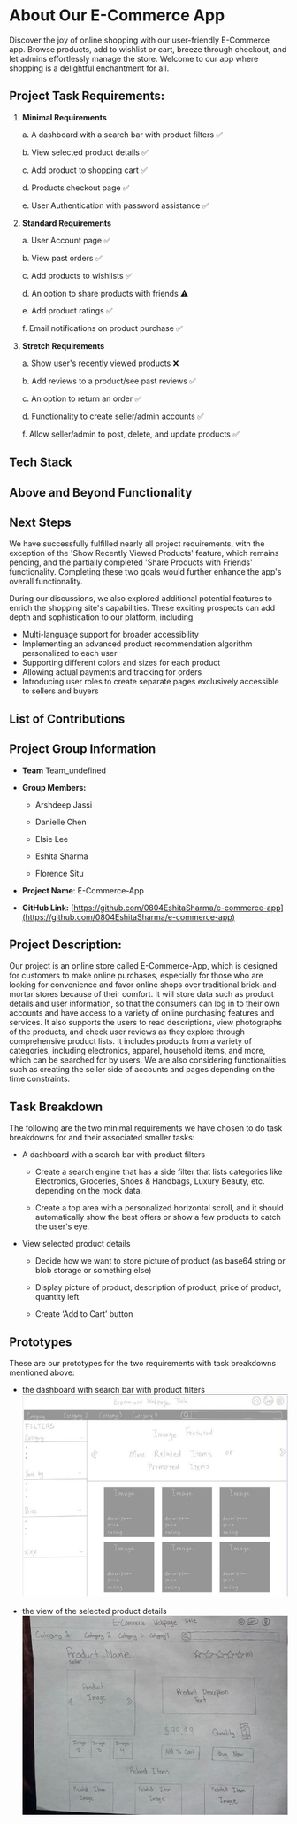 # About Our E-Commerce App
Discover the joy of online shopping with our user-friendly E-Commerce app. Browse products, add to wishlist or cart, breeze through checkout, and let admins effortlessly manage the store. Welcome to our app where shopping is a delightful enchantment for all.

## **Project Task Requirements**:

1.  **Minimal Requirements**

    a.  A dashboard with a search bar with product filters ✅

    b.  View selected product details ✅

    c.  Add product to shopping cart ✅

    d.  Products checkout page ✅

    e.  User Authentication with password assistance ✅

2.  **Standard Requirements**

    a.  User Account page ✅

    b.  View past orders ✅

    c.  Add products to wishlists ✅

    d.  An option to share products with friends ⚠️

    e.  Add product ratings ✅

    f.  Email notifications on product purchase ✅

4.  **Stretch Requirements**

    a.  Show user's recently viewed products ❌

    b.  Add reviews to a product/see past reviews ✅

    c.  An option to return an order ✅

    d.  Functionality to create seller/admin accounts ✅

    f.  Allow seller/admin to post, delete, and update products ✅

    
## Tech Stack


## Above and Beyond Functionality


## Next Steps
We have successfully fulfilled nearly all project requirements, with the exception of the 'Show Recently Viewed Products' feature, which remains pending, and the partially completed 'Share Products with Friends' functionality. Completing these two goals would further enhance the app's overall functionality.

During our discussions, we also explored additional potential features to enrich the shopping site's capabilities. These exciting prospects can add depth and sophistication to our platform, including
- Multi-language support for broader accessibility
- Implementing an advanced product recommendation algorithm personalized to each user
- Supporting different colors and sizes for each product
- Allowing actual payments and tracking for orders
- Introducing user roles to create separate pages exclusively accessible to sellers and buyers


## List of Contributions


## Project Group Information

- **Team** Team_undefined

- **Group Members:**
  
    - Arshdeep Jassi
  
    - Danielle Chen
  
    - Elsie Lee

    - Eshita Sharma

    - Florence Situ

- **Project Name**: E-Commerce-App
- **GitHub
Link:** [https://github.com/0804EshitaSharma/e-commerce-app](https://github.com/0804EshitaSharma/e-commerce-app)

## **Project Description:**
Our project is an online store called E-Commerce-App, which is designed for customers to make online purchases, especially for those who are looking for convenience and favor 
online shops over traditional brick-and-mortar stores because of their comfort. It will store data such as product details and user information, so that the consumers can log in to their own accounts and have access to a variety of online purchasing features and services. It also supports the users to read descriptions, view photographs of the products, and check user reviews as they explore through comprehensive product lists. It includes products from a variety of categories, including electronics, apparel, household items, and more, which can be searched for by users. We are also considering functionalities such as creating the seller side of accounts and pages depending on the time constraints.


## Task Breakdown
The following are the two minimal requirements we have chosen to do task breakdowns for and their associated smaller tasks:

- A dashboard with a search bar with product filters

  - Create a search engine that has a side filter that lists categories like Electronics, Groceries, Shoes & Handbags, Luxury Beauty, etc. depending on the mock data.
  
  - Create a top area with a personalized horizontal scroll, and it should automatically show the best offers or show a few products to catch the user's eye.
  
- View selected product details

  - Decide how we want to store picture of product (as base64 string or blob storage or something else)
  
  - Display picture of product, description of product, price of product, quantity left
  
  - Create ‘Add to Cart’ button 


## Prototypes

These are our prototypes for the two requirements with task breakdowns mentioned above:

- the dashboard with search bar with product filters
![image](prototypes/dashboard-prototype.jpeg)

- the view of the selected product details
![image](prototypes/productDetails-prototype.jpeg)
